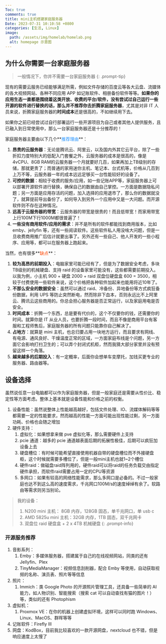 ```yaml
---
Toc: true
comments: true
title: mini主机搭建家庭服务器
Date: 2023-07-31 10:10:58 +0800
categories: [生活, Linux]
image:
  path: /assets/img/homelab/homelab.png
  alt: homepage 示意图
---
```


## 为什么你需要一台家庭服务器

> 一般情况下，你并不需要一台家庭服务器
{: .prompt-tip}

现有的需要云服务已经能够满足所需，例如文件存储的百度云等各大云盘、流媒体的各大视频网站、各种不同应用 APP 如记账软件、相册备份软件等等。**如果你的应用生态一直都是围绕着这类开放、收费的平台/软件，没有尝试过自己运行一些开源的软件进行替换的话，那么并不推荐你去折腾家庭服务器**，尤其是对非 IT 人员来说，折腾家庭服务器的**时间成本**还是很高的，不如继续用下去。

如果你之前已经尝试过自行部署运行一些开源项目为自己或者其他人提供服务，且已融入到日常使用中，那么一台家庭服务器还是十分推荐的！

家庭服务器主要由以下几个**<font color=dodgerblue>推荐理由</font>**：
1. **昂贵的云服务器**：无论是腾讯云、阿里云，以及国内外其它云平台，除了一些折扣力度特别大的低配入门套餐之外，云服务器的成本是很高的，像是4vCPU、8GB RAM的云服务器一个月就要好几百，如果再加上TB级别的存储，那就更贵了；而普通的家用迷你主机、笔记本、台式机等，价格从几百到上万不等，云服务器一年的成本远远足够买一台性能较好的设备了。
2. **可控的数据**：相较于收费的服务/应用，如一些记账APP等，家庭服务器上可以部署开源软件进行替换，确保自己的数据由自己掌控。一方面是数据隐私问题；另一方面是应用存活的问题，加入选择的应用退市了，那么你的数据就没了，就算提前导出备份了，如何导入到另外一个应用中又是一大问题。而开源软件则不存在这种情况。
3. **远高于云服务器的带宽**：云服务器的带宽是很贵的！而且低带宽！而家用带宽上行100M下行1000M都很普遍了！
4. **一些没有商用软件/应用的需求**：并不是所有的软件都能找到商用版本，比如 emby、jellyfin 等，还有一些阅读软件。这些软件私人用没啥大问题，但是一旦收费商用推广后估计就要出事了。另外还有一些自己、他人开发的一些小程序、应用等，都可以在服务器上跑起来。

当然，也有很多**<font color=orangered>缺点</font>**：
1. **较为高昂的前期投入**：电脑家里可能已经有了，但是为了数据安全考虑，多块TB级别的机械硬盘、支持 raid 的设备家里可能没有，这些都需要前期投入。以我为例，小主机 900 + 硬盘 2000 + raid 双盘位硬盘盒 600 = 3500，相较于付费使用一些软件来说，这个价格把各种软件加起来也能用将近10年了。
2. **不那么安全的数据安全**：虽然可以通过 raid、冷备份、异地备份等方式疯狂备份数据，利用 UPS 等防止突然断电，然而除非下血本，否则永远比不上阿里云、腾讯云这些商用的。你总会担心服务器是否正常运行，以及家庭用电是否安全。
3. **时间成本**：折腾一个东西，总是要有代价的，这个不仅要你的钱，还需要你的时间。就算你是 IT 从业人员，也要折腾一段时间，而且不像是商用平台有客服和工程师售后，家庭服务器的所有问题只能靠你自己解决了。
4. **占地方**：就算是 mini 主机，也总归要占用一块地方运行，而且要求有网线、有电源、通风良好、干燥温度正常的区域，一方面家庭布线是个问题，另一方面它会影响打扫卫生的；可以弄个封闭式机柜，然而我猜大部分家里并没有预留这样一个角落。
5. **越来越多的后期投入**：有一定概率，后面你会想单车变摩托，加钱买更专业的服务器、路由器等。

## 设备选择

虽然说任意一台电脑都可以作为家庭服务器，但是一般家庭还是需要从性价比、稳定性等方面考虑。整体上基本就是设备性能和价格之前的权衡。

1. 设备性能：虽然说整体上性能越高越好，包括文件处理、IO、流媒体解码等等都需要一定的性能要求，然而越高的性能一方面可能出现性能过剩，另一方面功耗、价格也会随之增加
2. 硬件支持：
   1. 虚拟化：如果想拿来做 pve 虚拟化等，那么需要硬件上支持
   2. pcie 通道：越多的 pcie 通道越表面后期的拓展性极佳，后期可以疯狂加设备上去
   3. 硬盘槽位：有时候可能希望直接使用机器自带的硬盘槽位而不外接硬盘柜，这个时候就需要多槽位了，但是一般mini主机也就1~2个槽位
   4. 硬件raid：做磁盘raid阵列用的，硬件raid可以将raid的任务负载交由指定硬件承担，而软件raid需要占用一定的CPU等资源
   5. 多网口：如果有较高的网络性能需求，那么多网口是必备的。不过一般家庭也达不到这么高的速度需求，千兆网口100M/s的速度绰绰有余了。软路由等需求则另当别论。
 

> 我的设备：
> 1. N200 mini 主机： 8GB 内存，128GB 固态，单千兆网口，单 usb c
> 2. AMD 5825u mini 主机：32GB 内存，1TB 固态，双千兆网卡
> 3. 双盘位 raid 硬盘盒 + 2 x 4TB 机械硬盘
{: .prompt-info}

### 开源服务推荐

1. 音影系列：
   1. Emby：多媒体服务器，搭建属于自己的在线视频网站，同类的还有 Jellyfin、Plex
   2. TinyMediaManager：视频信息刮削器，配合 Emby 等使用，自动获取视频的名称、演员表、照片等等信息
2. 照片：
   1. Immich：类 Google Photo 的开源照片管理工具，还具备一些简单的 AI 能力，如人物识别、智能搜索（搜索 cat 可以自动查找有猫的图片！）等，类似的还有 Photophism
3. 虚拟机：
   1. Proxmox VE：在你的机器上创建虚拟环境，这样可以同时跑 Windows、Linux、MacOS、群晖等等
4. 记账软件：Firefly III
5. 网盘：KodBox，目前我比较喜欢的一款开源网盘，nextcloud 也不错，但是响应速度上太慢了
